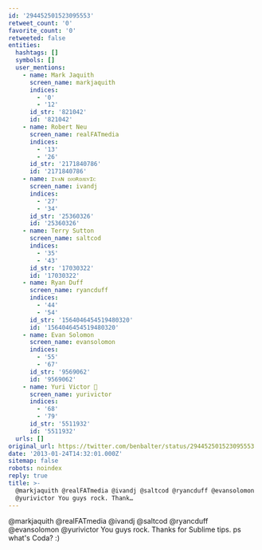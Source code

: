 ```yaml
---
id: '294452501523095553'
retweet_count: '0'
favorite_count: '0'
retweeted: false
entities:
  hashtags: []
  symbols: []
  user_mentions:
    - name: Mark Jaquith
      screen_name: markjaquith
      indices:
        - '0'
        - '12'
      id_str: '821042'
      id: '821042'
    - name: Robert Neu
      screen_name: realFATmedia
      indices:
        - '13'
        - '26'
      id_str: '2171840786'
      id: '2171840786'
    - name: ɪᴠᴀɴ ᴅᴊᴏʀᴅᴊᴇᴠɪᴄ
      screen_name: ivandj
      indices:
        - '27'
        - '34'
      id_str: '25360326'
      id: '25360326'
    - name: Terry Sutton
      screen_name: saltcod
      indices:
        - '35'
        - '43'
      id_str: '17030322'
      id: '17030322'
    - name: Ryan Duff
      screen_name: ryancduff
      indices:
        - '44'
        - '54'
      id_str: '1564046454519480320'
      id: '1564046454519480320'
    - name: Evan Solomon
      screen_name: evansolomon
      indices:
        - '55'
        - '67'
      id_str: '9569062'
      id: '9569062'
    - name: Yuri Victor 🖤
      screen_name: yurivictor
      indices:
        - '68'
        - '79'
      id_str: '5511932'
      id: '5511932'
  urls: []
original_url: https://twitter.com/benbalter/status/294452501523095553
date: '2013-01-24T14:32:01.000Z'
sitemap: false
robots: noindex
reply: true
title: >-
  @markjaquith @realFATmedia @ivandj @saltcod @ryancduff @evansolomon
  @yurivictor You guys rock. Thank…
---
```


@markjaquith @realFATmedia @ivandj @saltcod @ryancduff @evansolomon @yurivictor You guys rock. Thanks for  Sublime tips. ps what's Coda? :)
